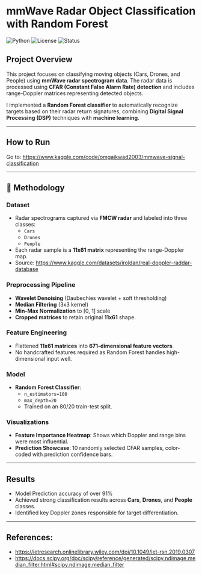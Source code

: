 # mmWave Radar Object Classification with Random Forest

![Python](https://img.shields.io/badge/Python-3.8%2B-blue.svg)
![License](https://img.shields.io/badge/License-MIT-green.svg)
![Status](https://img.shields.io/badge/Status-Completed-brightgreen)

## Project Overview
This project focuses on classifying moving objects (Cars, Drones, and People) using **mmWave radar spectrogram data**. The radar data is processed using **CFAR (Constant False Alarm Rate) detection** and includes range-Doppler matrices representing detected objects. 

I implemented a **Random Forest classifier** to automatically recognize targets based on their radar return signatures, combining **Digital Signal Processing (DSP)** techniques with **machine learning**.

---
## How to Run
Go to: https://www.kaggle.com/code/omgaikwad2003/mmwave-signal-classification

---

## 🧠 Methodology

### Dataset
- Radar spectrograms captured via **FMCW radar** and labeled into three classes:
  - `Cars`
  - `Drones`
  - `People`
- Each radar sample is a **11x61 matrix** representing the range-Doppler map.
- Source: https://www.kaggle.com/datasets/iroldan/real-doppler-raddar-database

### Preprocessing Pipeline
- **Wavelet Denoising** (Daubechies wavelet + soft thresholding)
- **Median Filtering** (3x3 kernel)
- **Min-Max Normalization** to [0, 1] scale
- **Cropped matrices** to retain original **11x61** shape.

### Feature Engineering
- Flattened **11x61 matrices** into **671-dimensional feature vectors**.
- No handcrafted features required as Random Forest handles high-dimensional input well.

### Model
- **Random Forest Classifier**:
  - `n_estimators=100`
  - `max_depth=20`
  - Trained on an 80/20 train-test split.
  
### Visualizations
- **Feature Importance Heatmap**: Shows which Doppler and range bins were most influential.
- **Prediction Showcase**: 10 randomly selected CFAR samples, color-coded with prediction confidence bars.

---

## Results
- Model Prediction accuracy of over 91%
- Achieved strong classification results across **Cars**, **Drones**, and **People** classes.
- Identified key Doppler zones responsible for target differentiation.

---
## References:
- https://ietresearch.onlinelibrary.wiley.com/doi/10.1049/iet-rsn.2019.0307
- https://docs.scipy.org/doc/scipy/reference/generated/scipy.ndimage.median_filter.html#scipy.ndimage.median_filter

